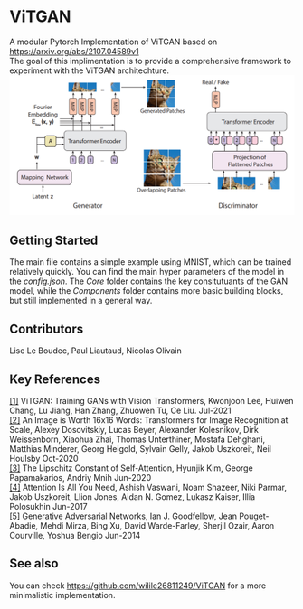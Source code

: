 # ViTGAN

A modular Pytorch Implementation of ViTGAN based on https://arxiv.org/abs/2107.04589v1  
The goal of this implimentation is to provide a comprehensive framework to experiment with the ViTGAN architechture.
![Architechture from the paper](arch.png)

## Getting Started
The main file contains a simple example using MNIST, which can be trained relatively quickly. 
You can find the main hyper parameters of the model in the *config.json*. 
The *Core* folder contains the key consitutuants of the GAN model, while the *Components* folder contains more basic building blocks, but still implemented in a general way.

## Contributors
Lise Le Boudec, Paul Liautaud, Nicolas Olivain

## Key References
<a id="1" href="https://arxiv.org/abs/2107.04589">[1]</a> ViTGAN: Training GANs with Vision Transformers, Kwonjoon Lee, Huiwen Chang, Lu Jiang, Han Zhang, Zhuowen Tu, Ce Liu. Jul-2021  
<a id="2" href="https://arxiv.org/abs/2010.11929">[2]</a> An Image is Worth 16x16 Words: Transformers for Image Recognition at Scale, Alexey Dosovitskiy, Lucas Beyer, Alexander Kolesnikov, Dirk Weissenborn, Xiaohua Zhai, Thomas Unterthiner, Mostafa Dehghani, Matthias Minderer, Georg Heigold, Sylvain Gelly, Jakob Uszkoreit, Neil Houlsby Oct-2020  
<a id="3" href="https://arxiv.org/abs/2006.04710">[3]</a> The Lipschitz Constant of Self-Attention, Hyunjik Kim, George Papamakarios, Andriy Mnih Jun-2020  
<a id="4" href="https://arxiv.org/abs/1706.03762">[4]</a> Attention Is All You Need, Ashish Vaswani, Noam Shazeer, Niki Parmar, Jakob Uszkoreit, Llion Jones, Aidan N. Gomez, Lukasz Kaiser, Illia Polosukhin Jun-2017  
<a id="5" href="https://arxiv.org/abs/2107.04589v1">[5]</a> Generative Adversarial Networks, Ian J. Goodfellow, Jean Pouget-Abadie, Mehdi Mirza, Bing Xu, David Warde-Farley, Sherjil Ozair, Aaron Courville, Yoshua Bengio Jun-2014  

## See also
You can check https://github.com/wilile26811249/ViTGAN for a more minimalistic implementation.